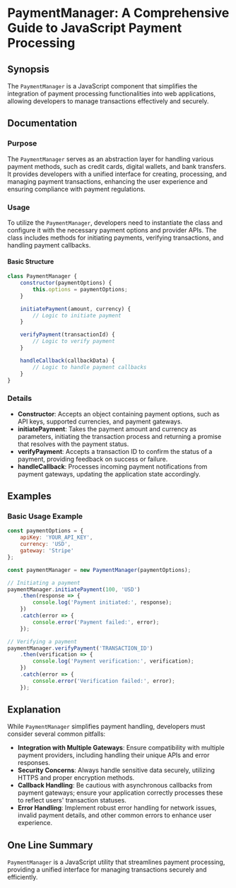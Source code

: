 <!--
Meta Description: # PaymentManager: A Comprehensive Guide to JavaScript Payment Processing ## Synopsis The `PaymentManager` is a JavaScript component that simplifies th...
Meta Keywords: payment, paymentmanager, error, handling, javascript
-->

# PaymentManager: A Comprehensive Guide to JavaScript Payment Processing

## Synopsis
The `PaymentManager` is a JavaScript component that simplifies the integration of payment processing functionalities into web applications, allowing developers to manage transactions effectively and securely.

## Documentation
### Purpose
The `PaymentManager` serves as an abstraction layer for handling various payment methods, such as credit cards, digital wallets, and bank transfers. It provides developers with a unified interface for creating, processing, and managing payment transactions, enhancing the user experience and ensuring compliance with payment regulations.

### Usage
To utilize the `PaymentManager`, developers need to instantiate the class and configure it with the necessary payment options and provider APIs. The class includes methods for initiating payments, verifying transactions, and handling payment callbacks.

#### Basic Structure
```javascript
class PaymentManager {
    constructor(paymentOptions) {
        this.options = paymentOptions;
    }

    initiatePayment(amount, currency) {
        // Logic to initiate payment
    }

    verifyPayment(transactionId) {
        // Logic to verify payment
    }

    handleCallback(callbackData) {
        // Logic to handle payment callbacks
    }
}
```

### Details
- **Constructor**: Accepts an object containing payment options, such as API keys, supported currencies, and payment gateways.
- **initiatePayment**: Takes the payment amount and currency as parameters, initiating the transaction process and returning a promise that resolves with the payment status.
- **verifyPayment**: Accepts a transaction ID to confirm the status of a payment, providing feedback on success or failure.
- **handleCallback**: Processes incoming payment notifications from payment gateways, updating the application state accordingly.

## Examples
### Basic Usage Example
```javascript
const paymentOptions = {
    apiKey: 'YOUR_API_KEY',
    currency: 'USD',
    gateway: 'Stripe'
};

const paymentManager = new PaymentManager(paymentOptions);

// Initiating a payment
paymentManager.initiatePayment(100, 'USD')
    .then(response => {
        console.log('Payment initiated:', response);
    })
    .catch(error => {
        console.error('Payment failed:', error);
    });

// Verifying a payment
paymentManager.verifyPayment('TRANSACTION_ID')
    .then(verification => {
        console.log('Payment verification:', verification);
    })
    .catch(error => {
        console.error('Verification failed:', error);
    });
```

## Explanation
While `PaymentManager` simplifies payment handling, developers must consider several common pitfalls:
- **Integration with Multiple Gateways**: Ensure compatibility with multiple payment providers, including handling their unique APIs and error responses.
- **Security Concerns**: Always handle sensitive data securely, utilizing HTTPS and proper encryption methods.
- **Callback Handling**: Be cautious with asynchronous callbacks from payment gateways; ensure your application correctly processes these to reflect users' transaction statuses.
- **Error Handling**: Implement robust error handling for network issues, invalid payment details, and other common errors to enhance user experience.

## One Line Summary
`PaymentManager` is a JavaScript utility that streamlines payment processing, providing a unified interface for managing transactions securely and efficiently.